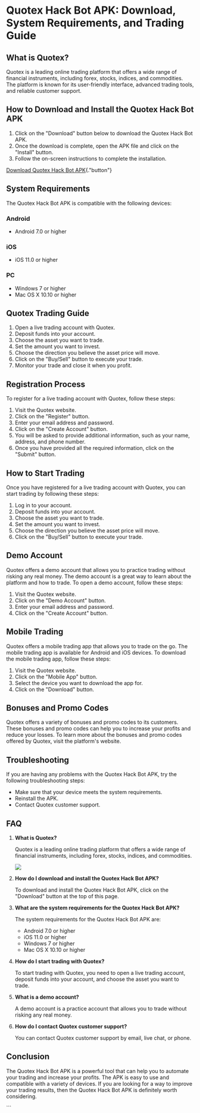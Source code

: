 # Quotex Hack Bot APK: Download, System Requirements, and Trading Guide

## What is Quotex?

Quotex is a leading online trading platform that offers a wide range of
financial instruments, including forex, stocks, indices, and
commodities. The platform is known for its user-friendly interface,
advanced trading tools, and reliable customer support.

## How to Download and Install the Quotex Hack Bot APK

1.  Click on the "Download" button below to download the Quotex
    Hack Bot APK.
2.  Once the download is complete, open the APK file and click on the
    "Install" button.
3.  Follow the on-screen instructions to complete the installation.

[Download Quotex Hack Bot
APK](\%22https://traff.sbs/brokerqxlid\%22){."button"}

## System Requirements

The Quotex Hack Bot APK is compatible with the following devices:

### Android

-   Android 7.0 or higher

### iOS

-   iOS 11.0 or higher

### PC

-   Windows 7 or higher
-   Mac OS X 10.10 or higher

## Quotex Trading Guide

1.  Open a live trading account with Quotex.
2.  Deposit funds into your account.
3.  Choose the asset you want to trade.
4.  Set the amount you want to invest.
5.  Choose the direction you believe the asset price will move.
6.  Click on the "Buy/Sell" button to execute your trade.
7.  Monitor your trade and close it when you profit.

## Registration Process

To register for a live trading account with Quotex, follow these steps:

1.  Visit the Quotex website.
2.  Click on the "Register" button.
3.  Enter your email address and password.
4.  Click on the "Create Account" button.
5.  You will be asked to provide additional information, such as your
    name, address, and phone number.
6.  Once you have provided all the required information, click on the
    "Submit" button.

## How to Start Trading

Once you have registered for a live trading account with Quotex, you can
start trading by following these steps:

1.  Log in to your account.
2.  Deposit funds into your account.
3.  Choose the asset you want to trade.
4.  Set the amount you want to invest.
5.  Choose the direction you believe the asset price will move.
6.  Click on the "Buy/Sell" button to execute your trade.

## Demo Account

Quotex offers a demo account that allows you to practice trading without
risking any real money. The demo account is a great way to learn about
the platform and how to trade. To open a demo account, follow these
steps:

1.  Visit the Quotex website.
2.  Click on the "Demo Account" button.
3.  Enter your email address and password.
4.  Click on the "Create Account" button.

## Mobile Trading

Quotex offers a mobile trading app that allows you to trade on the go.
The mobile trading app is available for Android and iOS devices. To
download the mobile trading app, follow these steps:

1.  Visit the Quotex website.
2.  Click on the "Mobile App" button.
3.  Select the device you want to download the app for.
4.  Click on the "Download" button.

## Bonuses and Promo Codes

Quotex offers a variety of bonuses and promo codes to its customers.
These bonuses and promo codes can help you to increase your profits and
reduce your losses. To learn more about the bonuses and promo codes
offered by Quotex, visit the platform\'s website.

## Troubleshooting

If you are having any problems with the Quotex Hack Bot APK, try the
following troubleshooting steps:

-   Make sure that your device meets the system requirements.
-   Reinstall the APK.
-   Contact Quotex customer support.

## FAQ

1.  **What is Quotex?**

    Quotex is a leading online trading platform that offers a wide range
    of financial instruments, including forex, stocks, indices, and
    commodities.

    [![](https://static.quotex.io/files/4_en/300_250.jpg)](https://traff.sbs/brokerqxlid)

2.  **How do I download and install the Quotex Hack Bot APK?**

    To download and install the Quotex Hack Bot APK, click on the
    "Download" button at the top of this page.

3.  **What are the system requirements for the Quotex Hack Bot APK?**

    The system requirements for the Quotex Hack Bot APK are:

    -   Android 7.0 or higher
    -   iOS 11.0 or higher
    -   Windows 7 or higher
    -   Mac OS X 10.10 or higher

4.  **How do I start trading with Quotex?**

    To start trading with Quotex, you need to open a live trading
    account, deposit funds into your account, and choose the asset you
    want to trade.

5.  **What is a demo account?**

    A demo account is a practice account that allows you to trade
    without risking any real money.

6.  **How do I contact Quotex customer support?**

    You can contact Quotex customer support by email, live chat, or
    phone.

## Conclusion

The Quotex Hack Bot APK is a powerful tool that can help you to automate
your trading and increase your profits. The APK is easy to use and
compatible with a variety of devices. If you are looking for a way to
improve your trading results, then the Quotex Hack Bot APK is definitely
worth considering.

\`\`\`

